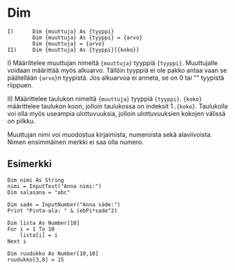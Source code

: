 <!--structure-->
Dim
===

```eppabasic
I)      Dim {muuttuja} As {tyyppi}
        Dim {muuttuja} As {tyyppi} = {arvo}
        Dim {muuttuja} = {arvo}
II)     Dim {muuttuja} As {tyyppi}[{koko}]
```

I) Määrittelee muuttujan nimeltä `{muuttuja}` tyyppiä `{tyyppi}`.
Muuttujalle voidaan määrittää myös alkuarvo.
Tällöin tyyppiä ei ole pakko antaa vaan se päätellään `{arvo}`n tyypistä.
Jos alkuarvoa ei anneta, se on 0 tai "" tyypistä riippuen.

II) Määrittelee taulukon nimeltä `{muuttuja}` tyyppiä `{tyyppi}`.
`{koko}` määrittelee taulukon koon, jolloin taulukossa on indeksit 1..`{koko}`.
Taulukolla voi olla myös useampia ulottuvuuksia, jolloin ulottuvuuksien kokojen välissä on pilkku.

Muuttujan nimi voi muodostua kirjaimista, numeroista sekä alaviivoista.
Nimen ensimmäinen merkki ei saa olla numero.

Esimerkki
---------
```eppabasic
Dim nimi As String
nimi = InputText("Anna nimi:")
Dim salasana = "abc"

```
```eppabasic
Dim sade = InputNumber("Anna säde:")
Print "Pinta-ala: " & (ebPi*sade^2)

```
```eppabasic
Dim lista As Number[10]
For i = 1 To 10
    lista[i] = i
Next i

```
```eppabasic
Dim ruudukko As Number[10,10]
ruudukko[3,8] = 15

```
